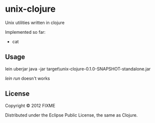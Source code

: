 # unix-clojure

Unix utilities written in clojure

Implemented so far:
 - cat

## Usage

lein uberjar
java -jar target\unix-clojure-0.1.0-SNAPSHOT-standalone.jar

*lein run* doesn't works

## License

Copyright © 2012 FIXME

Distributed under the Eclipse Public License, the same as Clojure.

